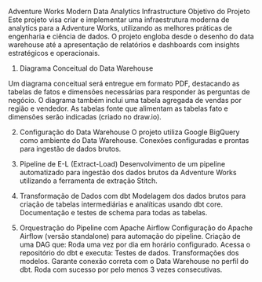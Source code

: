 Adventure Works Modern Data Analytics Infrastructure
Objetivo do Projeto
Este projeto visa criar e implementar uma infraestrutura moderna de analytics para a Adventure Works, utilizando as melhores práticas de engenharia e ciência de dados. O projeto engloba desde o desenho do data warehouse até a apresentação de relatórios e dashboards com insights estratégicos e operacionais.


1. Diagrama Conceitual do Data Warehouse

Um diagrama conceitual será entregue em formato PDF, destacando as tabelas de fatos e dimensões necessárias para responder às perguntas de negócio.
O diagrama também inclui uma tabela agregada de vendas por região e vendedor.
As tabelas fonte que alimentam as tabelas fato e dimensões serão indicadas (criado no draw.io).


2. Configuração do Data Warehouse
O projeto utiliza Google BigQuery como ambiente do Data Warehouse.
Conexões configuradas e prontas para ingestão de dados brutos.

3. Pipeline de E-L (Extract-Load)
 Desenvolvimento de um pipeline automatizado para ingestão dos dados brutos da Adventure Works utilizando a ferramenta de extração Stitch. 


4. Transformação de Dados com dbt
Modelagem dos dados brutos para criação de tabelas intermediárias e analíticas usando dbt core.
Documentação e testes de schema para todas as tabelas.


5. Orquestração do Pipeline com Apache Airflow
Configuração do Apache Airflow (versão standalone) para automação do pipeline.
Criação de uma DAG que:
Roda uma vez por dia em horário configurado.
Acessa o repositório do dbt e executa:
Testes de dados.
Transformações dos modelos.
Garante conexão correta com o Data Warehouse no perfil do dbt.
Roda com sucesso por pelo menos 3 vezes consecutivas.
